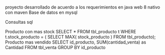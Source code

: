 proyecto desarrollado de acuerdo a los requerimientos en java web 8 nativo con maven
Base de datos en mysql

Consultas sql

Producto con mas stock
SELECT * FROM tbl_producto t WHERE t.stock_producto = ( SELECT MAX( stock_producto ) FROM tbl_producto); 
Producto mas vendido
SELECT id_producto, SUM(cantidad_venta) as Cantidad FROM tbl_venta GROUP BY id_producto
